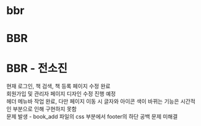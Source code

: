 # bbr  
# BBR 
# BBR - 전소진
현재 로그인, 책 검색, 책 등록 페이지 수정 완료<br> 
회원가입 및 관리자 페이지 디자인 수정 진행 예정<br>
헤더 메뉴바 작업 완료, 다만 페이지 이동 시 글자와 아이콘 색이 바뀌는 기능은 시간적인 부분으로 인해 구현하지 못함<br>
문제 발생 - book_add 파일의 css 부분에서 footer의 하단 공백 문제 미해결


